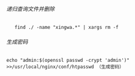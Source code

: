 ###### 递归查询文件并删除
```
   find ./ -name "xingwa.*" | xargs rm -f
```
###### 生成密码
```
echo "admin:$(openssl passwd -crypt 'admin')" >>/usr/local/nginx/conf/htpasswd （生成密码）
```

